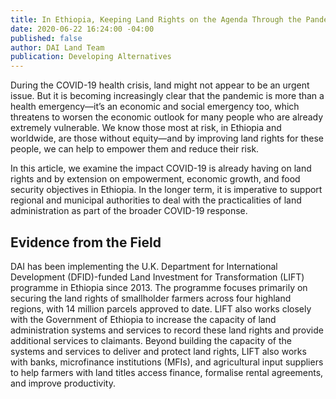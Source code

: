 ```yaml
---
title: In Ethiopia, Keeping Land Rights on the Agenda Through the Pandemic
date: 2020-06-22 16:24:00 -04:00
published: false
author: DAI Land Team
publication: Developing Alternatives
---
```


During the COVID-19 health crisis, land might not appear to be an urgent issue. But it is becoming increasingly clear that the pandemic is more than a health emergency—it’s an economic and social emergency too, which threatens to worsen the economic outlook for many people who are already extremely vulnerable. We know those most at risk, in Ethiopia and worldwide, are those without equity—and by improving land rights for these people, we can help to empower them and reduce their risk.






In this article, we examine the impact COVID-19 is already having on land rights and by extension on empowerment, economic growth, and food security objectives in Ethiopia. In the longer term, it is imperative to support regional and municipal authorities to deal with the practicalities of land administration as part of the broader COVID-19 response.

## Evidence from the Field 

DAI has been implementing the U.K. Department for International Development (DFID)-funded Land Investment for Transformation (LIFT) programme in Ethiopia since 2013. The programme focuses primarily on securing the land rights of smallholder farmers across four highland regions, with 14 million parcels approved to date. LIFT also works closely with the Government of Ethiopia to increase the capacity of land administration systems and services to record these land rights and provide additional services to claimants. Beyond building the capacity of the systems and services to deliver and protect land rights, LIFT also works with banks, microfinance institutions (MFIs), and agricultural input suppliers to help farmers with land titles access finance, formalise rental agreements, and improve productivity. 
